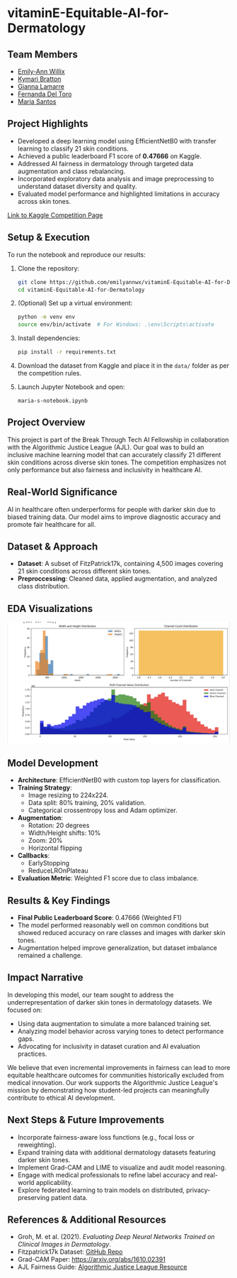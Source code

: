 # vitaminE-Equitable-AI-for-Dermatology
## Team Members
- [Emily-Ann Willix](https://github.com/emilyannwx)
- [Kymari Bratton](https://github.com/Kymari28)
- [Gianna Lamarre](https://github.com/gialam25)
- [Fernanda Del Toro](https://github.com/Fernandadeltoro)
- [Maria Santos](https://github.com/dsanmar)

## Project Highlights

- Developed a deep learning model using EfficientNetB0 with transfer learning to classify 21 skin conditions.
- Achieved a public leaderboard F1 score of **0.47666** on Kaggle.
- Addressed AI fairness in dermatology through targeted data augmentation and class rebalancing.
- Incorporated exploratory data analysis and image preprocessing to understand dataset diversity and quality.
- Evaluated model performance and highlighted limitations in accuracy across skin tones.

[Link to Kaggle Competition Page](https://www.kaggle.com/competitions/bttai-ajl-2025/overview)

## Setup & Execution

To run the notebook and reproduce our results:

1. Clone the repository:
    ```bash
    git clone https://github.com/emilyannwx/vitaminE-Equitable-AI-for-Dermatology.git
    cd vitaminE-Equitable-AI-for-Dermatology
    ```

2. (Optional) Set up a virtual environment:
    ```bash
    python -m venv env
    source env/bin/activate  # For Windows: .\env\Scripts\activate
    ```

3. Install dependencies:
    ```bash
    pip install -r requirements.txt
    ```

4. Download the dataset from Kaggle and place it in the `data/` folder as per the competition rules.

5. Launch Jupyter Notebook and open:
    ```
    maria-s-notebook.ipynb
    ```

## Project Overview
This project is part of the Break Through Tech AI Fellowship in collaboration with the Algorithmic Justice League (AJL). Our goal was to build an inclusive machine learning model that can accurately classify 21 different skin conditions across diverse skin tones. The competition emphasizes not only performance but also fairness and inclusivity in healthcare AI.

## Real-World Significance
AI in healthcare often underperforms for people with darker skin due to biased training data. Our model aims to improve diagnostic accuracy and promote fair healthcare for all.

## Dataset & Approach

- **Dataset**: A subset of FitzPatrick17k, containing 4,500 images covering 21 skin conditions across different skin tones.
- **Preproccessing**: Cleaned data, applied augmentation, and analyzed class distribution.

## EDA Visualizations
![Plot Distrubitions](images/Fernanda_plot_distributions.jpg)

## Model Development

- **Architecture**: EfficientNetB0 with custom top layers for classification.
- **Training Strategy**:
  - Image resizing to 224x224.
  - Data split: 80% training, 20% validation.
  - Categorical crossentropy loss and Adam optimizer.
- **Augmentation**:
  - Rotation: 20 degrees
  - Width/Height shifts: 10%
  - Zoom: 20%
  - Horizontal flipping
- **Callbacks**:
  - EarlyStopping 
  - ReduceLROnPlateau
- **Evaluation Metric**: Weighted F1 score due to class imbalance.

## Results & Key Findings

- **Final Public Leaderboard Score**: 0.47666 (Weighted F1)
- The model performed reasonably well on common conditions but showed reduced accuracy on rare classes and images with darker skin tones.
- Augmentation helped improve generalization, but dataset imbalance remained a challenge.

## Impact Narrative

In developing this model, our team sought to address the underrepresentation of darker skin tones in dermatology datasets. We focused on:

- Using data augmentation to simulate a more balanced training set.
- Analyzing model behavior across varying tones to detect performance gaps.
- Advocating for inclusivity in dataset curation and AI evaluation practices.

We believe that even incremental improvements in fairness can lead to more equitable healthcare outcomes for communities historically excluded from medical innovation. Our work supports the Algorithmic Justice League's mission by demonstrating how student-led projects can meaningfully contribute to ethical AI development.

## Next Steps & Future Improvements

- Incorporate fairness-aware loss functions (e.g., focal loss or reweighting).
- Expand training data with additional dermatology datasets featuring darker skin tones.
- Implement Grad-CAM and LIME to visualize and audit model reasoning.
- Engage with medical professionals to refine label accuracy and real-world applicability.
- Explore federated learning to train models on distributed, privacy-preserving patient data.

## References & Additional Resources

- Groh, M. et al. (2021). *Evaluating Deep Neural Networks Trained on Clinical Images in Dermatology*.
- Fitzpatrick17k Dataset: [GitHub Repo](https://github.com/mgroh/fitzpatrick17k)
- Grad-CAM Paper: https://arxiv.org/abs/1610.02391
- AJL Fairness Guide: [Algorithmic Justice League Resource](https://drive.google.com/file/d/1kYKaVNR_l7Abx2kebs3AdDi6TlPviC3q/view)
